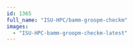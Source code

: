 ```yaml
---
id: 1365
full_name: "ISU-HPC/bamm-groopm-checkm"
images: 
  - "ISU-HPC-bamm-groopm-checkm-latest"
---
```

